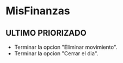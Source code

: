 # MisFinanzas

## ULTIMO PRIORIZADO
* Terminar la opcion "Eliminar movimiento".
* Terminar la opcion "Cerrar el dia".